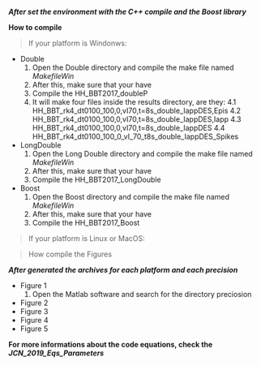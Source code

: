 
***After set the environment with the _C++ compile_ and the _Boost library_***

**How to compile**
> If your platform is Windonws:
- Double
	1. Open the Double directory and compile the make file named *MakefileWin*		
	2. After this, make sure that your have
	3. Compile the HH_BBT2017_doubleP
	4. It will make four files inside the results directory, are they:
		4.1 HH_BBT_rk4_dt0100_100,0,vI70,t=8s_double_IappDES,Epis
		4.2 HH_BBT_rk4_dt0100_100,0,vI70,t=8s_double_IappDES,Iapp
		4.3 HH_BBT_rk4_dt0100_100,0,vI70,t=8s_double_IappDES
		4.4 HH_BBT_rk4_dt0100_100_0_vI_70_t8s_double_IappDES_Spikes
- LongDouble
	1. Open the Long Double directory and compile the make file named *MakefileWin*		
	2. After this, make sure that your have
	3. Compile the HH_BBT2017_LongDouble
- Boost
	1. Open the Boost directory and compile the make file named *MakefileWin*		
	2. After this, make sure that your have
	3. Compile the HH_BBT2017_Boost

> If your platform is Linux or MacOS:

> How compile the Figures

***After generated the archives for each platform and each precision***
- Figure 1
	1. Open the Matlab software and search for the directory preciosion 
- Figure 2 
- Figure 3 
- Figure 4 
- Figure 5 

**For more informations about the code equations, check the _JCN_2019_Eqs_Parameters_**
